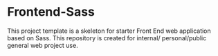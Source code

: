# Frontend-Sass
This project template is a skeleton for starter Front End web application based on Sass. This repository is created for internal/ personal/public general web project use.
